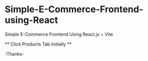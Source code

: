 # Simple-E-Commerce-Frontend-using-React
Simple E-Commerce Frontend Using React.js + Vite 


** Click Products Tab Initially **

-Thanks-
